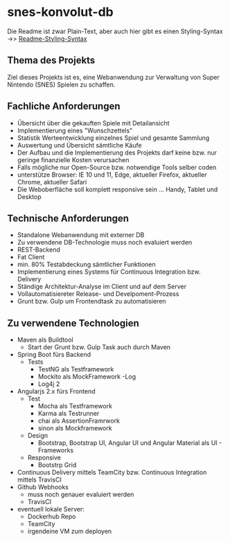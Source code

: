 # snes-konvolut-db

Die Readme ist zwar Plain-Text, aber auch hier gibt es einen Styling-Syntax ->> [Readme-Styling-Syntax](https://help.github.com/articles/basic-writing-and-formatting-syntax/)

## Thema des Projekts
Ziel dieses Projekts ist es, eine Webanwendung zur Verwaltung von Super Nintendo (SNES) Spielen zu schaffen.

## Fachliche Anforderungen
- Übersicht über die gekauften Spiele mit Detailansicht
- Implementierung eines "Wunschzettels"
- Statistik Werteentwicklung einzelnes Spiel und gesamte Sammlung
- Auswertung und Übersicht sämtliche Käufe
- Der Aufbau und die Implementierung des Projekts darf keine bzw. nur geringe finanzielle Kosten verursachen
- Falls mögliche nur Open-Source bzw. notwendige Tools selber coden
- unterstütze Browser: IE 10 und 11, Edge, aktueller Firefox, aktueller Chrome, aktueller Safari
- Die Weboberfläche soll komplett responsive sein ... Handy, Tablet und Desktop

## Technische Anforderungen
- Standalone Webanwendung mit externer DB
- Zu verwendene DB-Technologie muss noch evaluiert werden
- REST-Backend
- Fat Client
- min. 80% Testabdeckung sämtlicher Funktionen
- Implementierung eines Systems für Continuous Integration bzw. Delivery
- Ständige Architektur-Analyse im Client und auf dem Server
- Vollautomatisiereter Release- und Develpoment-Prozess
- Grunt bzw. Gulp um Frontendtask zu automatisieren

## Zu verwendene Technologien
- Maven als Buildtool
    - Start der Grunt bzw. Gulp Task auch durch Maven
- Spring Boot fürs Backend
    - Tests
        - TestNG als Testframework
        - Mockito als MockFramework
    -Log
        - Log4j 2
- Angularjs 2.x fürs Frontend
    - Test
        - Mocha als Testframework
        - Karma als Testrunner
        - chai als AssertionFramrwork
        - sinon als Mockframework
    - Design
        - Bootstrap, Bootstrap UI, Angular UI und Angular Material als UI - Frameworks
    - Responsive
        - Bootstrp Grid
- Continuous Delivery mittels TeamCity bzw. Continuous Integration mittels TravisCI
- Github Webhooks
    - muss noch genauer evaluiert werden
    - TravisCI
- eventuell lokale Server:
    - Dockerhub Repo
    - TeamCity
    - irgendeine VM zum deployen